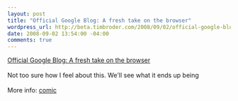```yaml
--- 
layout: post
title: "Official Google Blog: A fresh take on the browser"
wordpress_url: http://beta.timbroder.com/2008/09/02/official-google-blog-a-fresh-take-on-the-browser/
date: 2008-09-02 13:54:00 -04:00
comments: true
---
```

<a href="http://googleblog.blogspot.com/2008/09/fresh-take-on-browser.html">Official Google Blog: A fresh take on the browser</a><br /><br />
Not too sure how I feel about this. We'll see what it ends up being<br /><br />
More info: <a href="http://www.google.com/googlebooks/chrome/index.html">comic</a>
